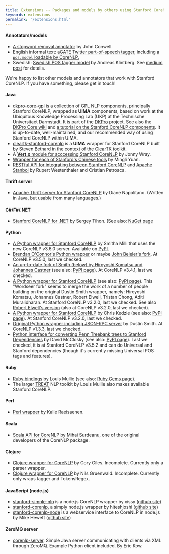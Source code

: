 ```yaml
---
title: Extensions -- Packages and models by others using Stanford CoreNLP
keywords: extensions
permalink: '/extensions.html'
---
```


#### Annotators/models

* [A stopword removal annotator](https://github.com/jconwell/coreNlp) by John Conwell.
* English informal text\: [aGATE Twitter part-of-speech tagger](https://gate.ac.uk/wiki/twitter-postagger.html), including [a `pos.model` loadable by CoreNLP.](http://downloads.gate.ac.uk/twitie/gate-EN-twitter.model)
* Swedish\: [Swedish POS tagger model](https://github.com/klintan/corenlp-swedish-pos-model) by Andreas Klintberg. See [medium post](https://medium.com/@klintcho/training-a-swedish-pos-tagger-for-stanford-corenlp-546e954a8ee7) for details.

We're happy to list other models and annotators that work with Stanford CoreNLP. If you have something, please get in touch!

#### Java

* [dkpro-core-gpl](https://code.google.com/p/dkpro-core-gpl/)
is a collection of GPL NLP components, principally Stanford CoreNLP,
wrapped as **UIMA** components, based on work at the Ubiquitous Knowledge
Processing Lab (UKP) at the Technische Universitaet Darmstadt.  It is
part of the [DKPro](http://www.ukp.tu-darmstadt.de/research/current-projects/dkpro/) project. See also the [DKPro Core wiki](http://code.google.com/p/dkpro-core-asl/wiki/WikiEntryPage)
and [a tutorial on the Stanford CoreNLP components](https://code.google.com/p/dkpro-core-asl/wiki/StanfordCoreComponents). It is up-to-date, well-maintained,
and our recommended way of using Stanford CoreNLP within UIMA.
* [cleartk-stanford-corenlp](http://cleartk.googlecode.com/git/cleartk-stanford-corenlp/) is a **UIMA** wrapper for Stanford CoreNLP built by Steven Bethard in the context of the [ClearTK](http://code.google.com/p/cleartk/) toolkit.
* A [**Vert.x** module for acccessing Stanford CoreNLP](https://github.com/jonnywray/mod-stanford-corenlp) by Jonny Wray.
* [Wrapper for each of Stanford's Chinese tools](https://github.com/guokr/stan-cn-nlp) by Mingli Yuan.
* [RESTful API for integrating between Stanford CoreNLP](https://github.com/westei/stanbol-stanfordnlp) and [Apache Stanbol](https://stanbol.apache.org/) by
    Rupert Westenthaler and Cristian Petroaca.

#### Thrift server

* [Apache Thrift server for Stanford CoreNLP](https://github.com/EducationalTestingService/stanford-thrift) by Diane Napolitano. (Written in Java, but usable from many languages.)

#### C#/F#/.NET
* [Stanford CoreNLP for .NET](http://sergey-tihon.github.io/Stanford.NLP.NET/StanfordCoreNLP.html) by Sergey Tihon.  (See also: [NuGet page](https://www.nuget.org/packages/Stanford.NLP.CoreNLP/)

#### Python
* [A Python wrapper for Stanford CoreNLP](https://github.com/smilli/py-corenlp) by Smitha Milli that uses the new CoreNLP v3.6.0 server. Available on [PyPI](https://pypi.python.org/pypi/pycorenlp/).
* [Brendan O'Connor's Python wrapper](https://github.com/brendano/stanford-corepywrapper) or maybe [John Beieler's fork](https://github.com/johnb30/stanford-corepywrapper). At CoreNLP v3.5.0, last we checked.
* [An up-to-date fork of Smith (below) by Hiroyoshi Komatsu and Johannes Castner](https://bitbucket.org/torotoki/corenlp-python) (see also: [PyPI page](https://pypi.python.org/pypi/corenlp-python)). At CoreNLP v3.4.1, last we checked.
* [A Python wrapper for Stanford CoreNLP](https://github.com/Wordseer/stanford-corenlp-python) (see also: [PyPI page](https://pypi.python.org/pypi/stanford-corenlp-python)).  This "Wordseer fork" seems to merge the work of a number of people building on the original Dustin Smith wrapper, namely: Hiroyoshi Komatsu, Johannes Castner, Robert Elwell, Tristan Chong, Aditi Muralidharan. At Stanford CoreNLP v3.2.0, last we checked.  See also [Robert Elwell's version](https://github.com/relwell/stanford-corenlp-python) (also at CoreNLP v3.2.0, last we checked).
* [A Python wrapper for Stanford CoreNLP](https://github.com/kedz/corenlp) by Chris Kedzie (see also: [PyPI page](https://pypi.python.org/pypi/corenlp)). At Stanford CoreNLP v3.2.0, last we checked. 
* [Original Python wrapper including JSON-RPC server](https://github.com/dasmith/stanford-corenlp-python) by Dustin Smith. At CoreNLP v1.3.3, last we checked.
* [Python interface for converting Penn Treebank trees to Stanford Dependencies](https://github.com/dmcc/PyStanfordDependencies) by David McClosky (see also: [PyPI page](https://pypi.python.org/pypi/PyStanfordDependencies)). Last we checked, it is at Stanford CoreNLP v3.5.2 and can do Universal and Stanford dependencies (though it's currently missing Universal POS tags and features).

#### Ruby

* [Ruby bindings](https://github.com/louismullie/stanford-core-nlp) by Louis Mullie (see also: [Ruby Gems page](https://rubygems.org/gems/stanford-core-nlp)).
* The larger [TREAT](https://github.com/louismullie/treat) NLP toolkit by Louis Mullie also makes available Stanford CoreNLP.

#### Perl

* [Perl wrapper](https://metacpan.org/module/Lingua::StanfordCoreNLP) by Kalle Raeisaenen.

#### Scala

* [Scala API for CoreNLP](https://github.com/sistanlp/processors) by Mihai Surdeanu, one of the original developers of the CoreNLP package.

#### Clojure

* [Clojure wrapper for CoreNLP](https://github.com/gilesc/stanford-corenlp) by Cory Giles. Incomplete. Currently only a parser wrapper.
* [Clojure wrapper for CoreNLP](https://github.com/ngrunwald/stanford-nlp-tools)
by Nils Gruenwald. Incomplete. Currently only wraps tagger and TokensRegex.

#### JavaScript (node.js)

* [stanford-simple-nlp](https://npmjs.org/package/stanford-simple-nlp) is a node.js CoreNLP wrapper by xissy 
([github site](https://github.com/xissy/node-stanford-simple-nlp))
* [stanford-corenlp](https://www.npmjs.org/package/stanford-corenlp),
  a simply node.js wrapper by hiteshjoshi 
([github site](https://github.com/hiteshjoshi/node-stanford-corenlp)) 
* [stanford-corenlp-node](https://github.com/mhewett/stanford-corenlp-node) is a webservice interface to CoreNLP in node.js by Mike Hewett 
([github site](https://github.com/mhewett/stanford-corenlp-node))

#### ZeroMQ server
* [corenlp-server](https://github.com/kowey/corenlp-server). Simple Java server communicating with clients via XML through ZeroMQ. Example Python client included. By Eric Kow.
